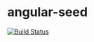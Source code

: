 angular-seed
============
[![Build Status](https://travis-ci.org/[saad1200]/[angular-seed].png)](https://travis-ci.org/[saad1200]/[angular-seed])
